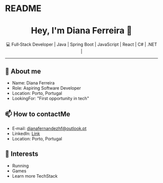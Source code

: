 # README
<div align="center">
  <h1>Hey, I'm Diana Ferreira 👋</h1>
  <p>💻 Full‑Stack Developer | Java | Spring Boot | JavaScript | React | C# | .NET | </p>
</div>

---

## 🌱 About me
- Name: Diana Ferreira
- Role: Aspiring Software Developer
- Location: Porto, Portugal
- LookingFor: "First opportunity in tech"

## 📫 How to contactMe
- E‑mail: dianafernandezhf@outlook.pt  
- LinkedIn: [Link](https://linkedin.com/in/dianahernandezhf)  
- Location: Porto, Portugal

## 🎯 Interests
- Running
- Games  
- Learn more TechStack 
